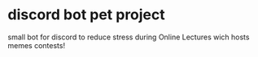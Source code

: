 # discord bot pet project

small bot for discord to reduce stress during Online Lectures wich hosts memes contests!
